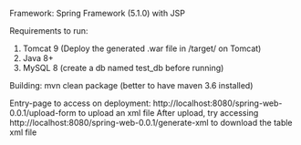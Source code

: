 Framework: Spring Framework (5.1.0) with JSP

Requirements to run:
1. Tomcat 9 (Deploy the generated .war file in /target/ on Tomcat)
2. Java 8+
3. MySQL 8 (create a db named test_db before running)

Building: mvn clean package (better to have maven 3.6 installed)

Entry-page to access on deployment: http://localhost:8080/spring-web-0.0.1/upload-form to upload an xml file
After upload, try accessing http://localhost:8080/spring-web-0.0.1/generate-xml to download the table xml file
